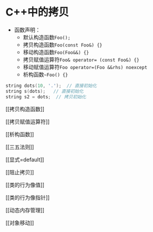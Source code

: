 # C++中的拷贝

- 函数声明：
  - 默认构造函数`Foo();`
  - 拷贝构造函数`Foo(const Foo&) {}`
  - 移动构造函数`Foo(Foo&&) {}`
  - 拷贝赋值运算符`Foo& operator= (const Foo&) {}`
  - 移动赋值运算符`Foo operator=(Foo &&rhs) noexcept`
  - 析构函数`~Foo() {}`

```c++
string dots(10, '.');  // 直接初始化
string s(dots);   // 直接初始化
string s2 = dots;  // 拷贝初始化 
```

[[拷贝构造函数]]

[[拷贝赋值运算符]]

[[析构函数]]

[[三五法则]]

[[显式=default]]

[[阻止拷贝]]

[[类的行为像值]]

[[类的行为像指针]]

[[动态内存管理]]

[[对象移动]]
